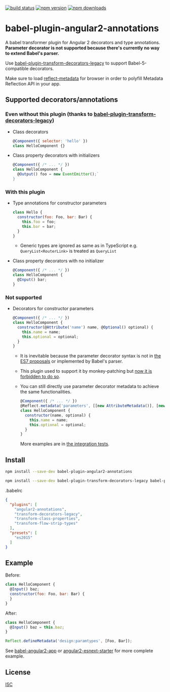[![build status](https://img.shields.io/travis/shuhei/babel-plugin-angular2-annotations/master.svg)](https://travis-ci.org/shuhei/babel-plugin-angular2-annotations)
[![npm version](https://img.shields.io/npm/v/babel-plugin-angular2-annotations.svg)](https://www.npmjs.org/package/babel-plugin-angular2-annotations)
[![npm downloads](https://img.shields.io/npm/dm/babel-plugin-angular2-annotations.svg)](https://www.npmjs.org/package/babel-plugin-angular2-annotations)

# babel-plugin-angular2-annotations

A babel transformer plugin for Angular 2 decorators and type annotations. **Parameter decorator is not supported because there's currently no way to extend Babel's parser.**

Use [babel-plugin-transform-decorators-legacy](https://github.com/loganfsmyth/babel-plugin-transform-decorators-legacy) to support Babel-5-compatible decorators.

Make sure to load [reflect-metadata](https://github.com/rbuckton/ReflectDecorators) for browser in order to polyfill Metadata Reflection API in your app.

## Supported decorators/annotations

### Even without this plugin (thanks to [babel-plugin-transform-decorators-legacy](https://github.com/loganfsmyth/babel-plugin-transform-decorators-legacy))

- Class decorators

  ```js
  @Component({ selector: 'hello' })
  class HelloComponent {}
  ```

- Class property decorators with initializers

  ```js
  @Component({ /* ... */ })
  class HelloComponent {
    @Output() foo = new EventEmitter();`
  }
  ```

### With this plugin

- Type annotations for constructor parameters

  ```js
  class Hello {
    constructor(foo: Foo, bar: Bar) {
      this.foo = foo;
      this.bar = bar;
    }
  }
  ```

  - Generic types are ignored as same as in TypeScript e.g. `QueryList<RouterLink>` is treated as `QueryList`

- Class property decorators with no initializer

  ```js
  @Component({ /* ... */ })
  class HelloComponent {
    @Input() bar;
  }
  ```

### Not supported

- Decorators for constructor parameters

  ```js
  @Component({ /* ... */ })
  class HelloComponent {
    constructor(@Attribute('name') name, @Optional() optional) {
      this.name = name;
      this.optional = optional;
    }
  }
  ```

  - It is inevitable because the parameter decorator syntax is not in [the ES7 proposals](https://github.com/tc39/ecma262) or implemented by Babel's parser.
  - This plugin used to support it by monkey-patching but [now it is forbidden to do so](https://github.com/babel/babel/pull/3204).
  - You can still directly use parameter decorator metadata to achieve the same functionalities.

    ```js
    @Component({ /* ... */ })
    @Reflect.metadata('parameters', [[new AttributeMetadata()], [new OptionalMetadata()]])
    class HelloComponent {
      constructor(name, optional) {
        this.name = name;
        this.optional = optional;
      }
    }
    ```

    More examples are in [the integration tests](test/integration/parameter-decorator-alternative.spec.js).

## Install

```sh
npm install --save-dev babel-plugin-angular2-annotations
```

```sh
npm install --save-dev babel-plugin-transform-decorators-legacy babel-plugin-transform-class-properties babel-plugin-transform-flow-strip-types babel-preset-es2015
```

.babelrc

```json
{
  "plugins": [
    "angular2-annotations",
    "transform-decorators-legacy",
    "transform-class-properties",
    "transform-flow-strip-types"
  ],
  "presets": [
    "es2015"
  ]
}
```

## Example

Before:

```js
class HelloComponent {
  @Input() baz;
  constructor(foo: Foo, bar: Bar) {
  }
}
```

After:

```js
class HelloComponent {
  @Input() baz = this.baz;
}

Reflect.defineMetadata('design:paramtypes', [Foo, Bar]);
```

See [babel-angular2-app](https://github.com/shuhei/babel-angular2-app) or [angular2-esnext-starter](https://github.com/blacksonic/angular2-esnext-starter) for more complete example.

## License

[ISC](https://opensource.org/licenses/ISC)
